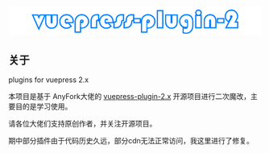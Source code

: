 ![vuepress-plugin-2.x](https://raw.githubusercontent.com/ASunYC/vuepress-plugins/main/vuepress-plugin.jpg)

## 关于

plugins for vuepress 2.x

本项目是基于 AnyFork大佬的 [vuepress-plugin-2.x](https://github.com/AnyFork/vuepress-pulgins) 开源项目进行二次魔改，主要目的是学习使用。

请各位大佬们支持原创作者，并关注开源项目。

期中部分插件由于代码历史久远，部分cdn无法正常访问，我这里进行了修复。
